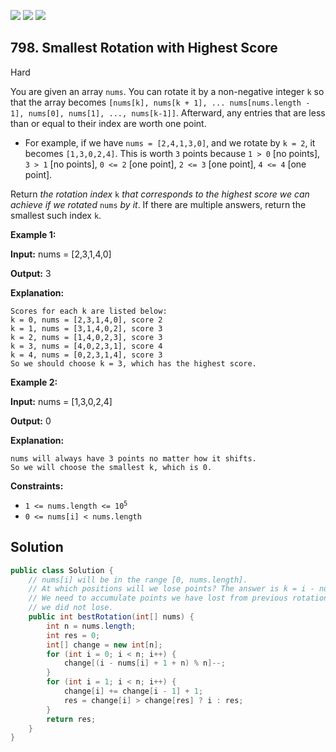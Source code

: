 [![](https://img.shields.io/github/stars/javadev/LeetCode-in-Java?label=Stars&style=flat-square)](https://github.com/javadev/LeetCode-in-Java)
[![](https://img.shields.io/github/forks/javadev/LeetCode-in-Java?label=Fork%20me%20on%20GitHub%20&style=flat-square)](https://github.com/javadev/LeetCode-in-Java/fork)
[![](https://img.shields.io/badge/-LeetCode%20in%20Kotlin-blue?style=flat-square)](https://github.com/javadev/LeetCode-in-Kotlin)

## 798\. Smallest Rotation with Highest Score

Hard

You are given an array `nums`. You can rotate it by a non-negative integer `k` so that the array becomes `[nums[k], nums[k + 1], ... nums[nums.length - 1], nums[0], nums[1], ..., nums[k-1]]`. Afterward, any entries that are less than or equal to their index are worth one point.

*   For example, if we have `nums = [2,4,1,3,0]`, and we rotate by `k = 2`, it becomes `[1,3,0,2,4]`. This is worth `3` points because `1 > 0` [no points], `3 > 1` [no points], `0 <= 2` [one point], `2 <= 3` [one point], `4 <= 4` [one point].

Return _the rotation index_ `k` _that corresponds to the highest score we can achieve if we rotated_ `nums` _by it_. If there are multiple answers, return the smallest such index `k`.

**Example 1:**

**Input:** nums = [2,3,1,4,0]

**Output:** 3

**Explanation:**

    Scores for each k are listed below:
    k = 0, nums = [2,3,1,4,0], score 2
    k = 1, nums = [3,1,4,0,2], score 3
    k = 2, nums = [1,4,0,2,3], score 3
    k = 3, nums = [4,0,2,3,1], score 4
    k = 4, nums = [0,2,3,1,4], score 3
    So we should choose k = 3, which has the highest score. 

**Example 2:**

**Input:** nums = [1,3,0,2,4]

**Output:** 0

**Explanation:**

    nums will always have 3 points no matter how it shifts.
    So we will choose the smallest k, which is 0. 

**Constraints:**

*   <code>1 <= nums.length <= 10<sup>5</sup></code>
*   `0 <= nums[i] < nums.length`

## Solution

```java
public class Solution {
    // nums[i] will be in the range [0, nums.length].
    // At which positions will we lose points? The answer is k = i - nums[i] + 1.
    // We need to accumulate points we have lost from previous rotations using prefix sum except one
    // we did not lose.
    public int bestRotation(int[] nums) {
        int n = nums.length;
        int res = 0;
        int[] change = new int[n];
        for (int i = 0; i < n; i++) {
            change[(i - nums[i] + 1 + n) % n]--;
        }
        for (int i = 1; i < n; i++) {
            change[i] += change[i - 1] + 1;
            res = change[i] > change[res] ? i : res;
        }
        return res;
    }
}
```